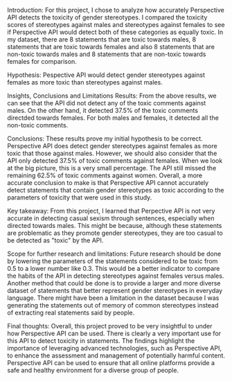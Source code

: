 Introduction: For this project, I chose to analyze how accurately Perspective API detects the toxicity of gender stereotypes. I compared the toxicity scores of stereotypes against males and stereotypes against females to see if Perspective API would detect both of these categories as equally toxic. In my dataset, there are 8 statements that are toxic towards males, 8 statements that are toxic towards females and also 8 statements that are non-toxic towards males and 8 statements that are non-toxic towards females for comparison. 

Hypothesis: Pespective API would detect gender stereotypes against females as more toxic than stereotypes against males. 

Insights, Conclusions and Limitations
Results: From the above results, we can see that the API did not detect any of the toxic comments against males. On the other hand, it detected 37.5% of the toxic comments directded towards females. For both males and females, it detected all the non-toxic comments.

Conclusions: These results prove my initial hypothesis to be correct. Perspective API does detect gender stereotypes against females as more toxic that those against males. However, we should also consider that the API only detected 37.5% of toxic comments against females. When we look at the big picture, this is a very small percentage. The API still missed the remaining 62.5% of toxic comments against women. Overall, a more accurate conclusion to make is that Perspective API cannot accurately detect statements that contain gender stereotypes as toxic according to the parameters of toxicity that were used in this study. 

Key takeaway: From this project, I learned that Perpective API is not very accurate in detecting casual sexism through sentences, especially when directed towards males. This might be because, although these statements are problematic as they promote gender stereotypes, they are too casual to be detected as "toxic" by the API. 

Scope for further research and limitations: Future research should be done by lowering the parameters of the statements considered to be toxic from 0.5 to a lower number like 0.3. This would be a better indicator to compare the habits of the API in detecting stereotypes against females versus males. Another method that could be done is to provide a larger and more diverse dataset of statements that better represent gender stereotypes in everyday language. There might have been a limitation in the dataset because I was generating the statements out of memory of common stereotypes instead of extracting real statements said by people. 

Final thoughts: Overall, this project proved to be very insightful to under how Perspective API can be used. There is clearly a very important use for this API to detect toxicity in statements. The findings highlight the importance of leveraging advanced technologies, such as Perspective API, to enhance the assessment and management of potentially harmful content. Perspective API can be used to ensure that all online platforms provide a safe and healthy environment for a diverse group of people.
